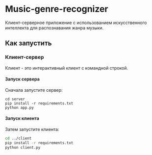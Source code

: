 # Music-genre-recognizer

Клиент-серверное приложение с использованием искусственного интеллекта для распознавания жанра музыки.

## Как запустить

### Клиент-сервер

Клиент - это интерактивный клиент с командной строкой.

#### Запуск сервера

Сначала запустите сервер:

```
cd server
pip install -r requirements.txt
python app.py
```

#### Запуск клиента
Затем запустите клиента:

```bash
cd ../client
pip install -r requirements.txt
python client.py
